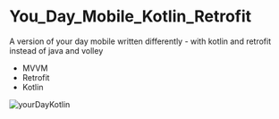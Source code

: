 # You_Day_Mobile_Kotlin_Retrofit
A version of your day mobile written differently - with kotlin and retrofit instead of java and volley

* MVVM
* Retrofit
* Kotlin

![yourDayKotlin](https://user-images.githubusercontent.com/61236736/121958223-bc53d880-cd63-11eb-83da-4869afc1a192.gif)
